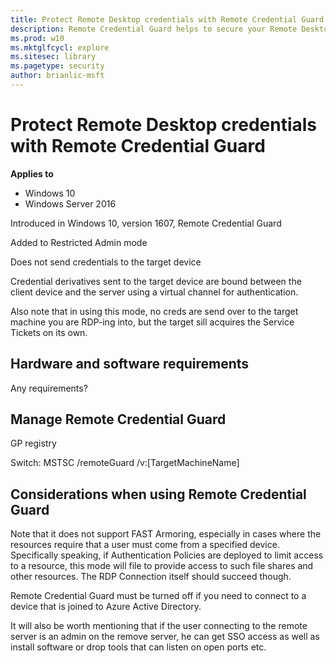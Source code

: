 ```yaml
---
title: Protect Remote Desktop credentials with Remote Credential Guard (Windows 10)
description: Remote Credential Guard helps to secure your Remote Desktop credentials by never sending them to the target device.
ms.prod: w10
ms.mktglfcycl: explore
ms.sitesec: library
ms.pagetype: security
author: brianlic-msft
---
```

#  Protect Remote Desktop credentials with Remote Credential Guard

**Applies to**
-   Windows 10
-   Windows Server 2016

Introduced in Windows 10, version 1607, Remote Credential Guard

Added to Restricted Admin mode

Does not send credentials to the target device

Credential derivatives sent to the target device are bound between the client device and the server using a virtual channel for authentication. 

Also note that in using this mode, no creds are send over to the target machine you are RDP-ing into, but the target sill acquires the Service Tickets on its own.



## Hardware and software requirements

Any requirements?

## Manage Remote Credential Guard

GP
registry

Switch: MSTSC /remoteGuard /v:\[TargetMachineName\]

## Considerations when using Remote Credential Guard

Note that it does not support FAST Armoring, especially in cases where the resources require that a user must come from a specified device. Specifically speaking, if Authentication Policies are deployed to limit access to a resource, this mode will file to provide access to such file shares and other resources. The RDP Connection itself should succeed though.

Remote Credential Guard must be turned off if you need to connect to a device that is joined to Azure Active Directory.

It will also be worth mentioning that if the user connecting to the remote server is an admin on the remove server, he can get SSO access as well as install software or drop tools that can listen on open ports etc.